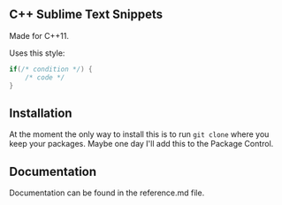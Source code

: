 ## C++ Sublime Text Snippets

Made for C++11.

Uses this style:

```cpp
if(/* condition */) {
    /* code */
}
```

## Installation

At the moment the only way to install this is to run `git clone` where you keep your packages. Maybe one day I'll add this to the Package Control.

## Documentation

Documentation can be found in the reference.md file.
